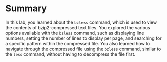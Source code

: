 # Summary

In this lab, you learned about the `bzless` command, which is used to view the contents of bzip2-compressed text files. You explored the various options available with the `bzless` command, such as displaying line numbers, setting the number of lines to display per page, and searching for a specific pattern within the compressed file. You also learned how to navigate through the compressed file using the `bzless` command, similar to the `less` command, without having to decompress the file first.
